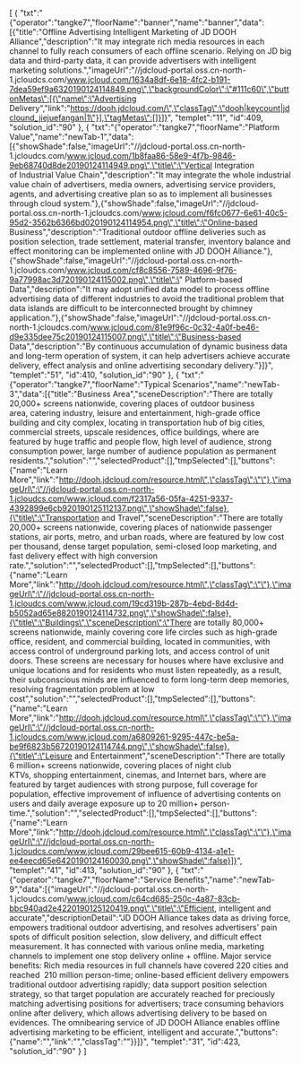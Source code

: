 [
	{
		"txt":"{\"operator\":\"tangke7\",\"floorName\":\"banner\",\"name\":\"banner\",\"data\":[{\"title\":\"Offline Advertising Intelligent Marketing of JD DOOH Alliance\",\"description\":\"It may integrate rich media resources in each channel to fully reach consumers of each offline scenario. Relying on JD big data and third-party data, it can provide advertisers with intelligent marketing solutions.\",\"imageUrl\":\"//jdcloud-portal.oss.cn-north-1.jcloudcs.com/www.jcloud.com/1634a8df-6e18-4fc2-b191-7dea59ef9a6320190124114849.png\",\"backgroundColor\":\"#111c60\",\"buttonMetas\":[{\"name\":\"Advertising Delivery\",\"link\":\"https://dooh.jdcloud.com/\",\"classTag\":\"dooh|keycount|jdclound_jiejuefangan|1\"}],\"tagMetas\":[]}]}",
		"templet":"11",
		"id":409,
		"solution_id":"90"
	},
	{
		"txt":"{\"operator\":\"tangke7\",\"floorName\":\"Platform Value\",\"name\":\"newTab-1\",\"data\":[{\"showShade\":false,\"imageUrl\":\"//jdcloud-portal.oss.cn-north-1.jcloudcs.com/www.jcloud.com/1b8faa86-58e9-4f7b-9846-9eb68740d8de20190124114949.png\",\"title\":\"Vertical Integration of Industrial Value Chain\",\"description\":\"It may integrate the whole industrial value chain of advertisers, media owners, advertising service providers, agents, and advertising creative plan so as to implement all businesses through cloud system.\"},{\"showShade\":false,\"imageUrl\":\"//jdcloud-portal.oss.cn-north-1.jcloudcs.com/www.jcloud.com/f6fc0677-6e61-40c5-95d2-3562b6366bd020190124114954.png\",\"title\":\"Online-based Business\",\"description\":\"Traditional outdoor offline deliveries such as position selection, trade settlement, material transfer, inventory balance and effect monitoring can be implemented online with JD DOOH Alliance.\"},{\"showShade\":false,\"imageUrl\":\"//jdcloud-portal.oss.cn-north-1.jcloudcs.com/www.jcloud.com/cf8c8556-7589-4696-9f76-9a77998ac3d720190124115002.png\",\"title\":\" Platform-based Data\",\"description\":\"It may adopt unified data model to process offline advertising data of different industries to avoid the traditional problem that data islands are difficult to be interconnected brought by chimney application.\"},{\"showShade\":false,\"imageUrl\":\"//jdcloud-portal.oss.cn-north-1.jcloudcs.com/www.jcloud.com/81e9f96c-0c32-4a0f-be46-d9e335dee75c20190124115007.png\",\"title\":\"Business-based Data\",\"description\":\"By continuous accumulation of dynamic business data and long-term operation of system, it can help advertisers achieve accurate delivery, effect analysis and online advertising secondary delivery.\"}]}",
		"templet":"51",
		"id":410,
		"solution_id":"90"
	},
	{
		"txt":"{\"operator\":\"tangke7\",\"floorName\":\"Typical Scenarios\",\"name\":\"newTab-3\",\"data\":[{\"title\":\"Business Area\",\"sceneDescription\":\"There are totally 20,000+ screens nationwide, covering places of outdoor business area, catering industry, leisure and entertainment, high-grade office building and city complex, locating in transportation hub of big cities, commercial streets, upscale residences, office buildings, where are featured by huge traffic and people flow, high level of audience, strong consumption power, large number of audience population as permanent residents.\",\"solution\":\"\",\"selectedProduct\":[],\"tmpSelected\":[],\"buttons\":{\"name\":\"Learn More\",\"link\":\"http://dooh.jdcloud.com/resource.html\",\"classTag\":\"\"},\"imageUrl\":\"//jdcloud-portal.oss.cn-north-1.jcloudcs.com/www.jcloud.com/f2317a56-05fa-4251-9337-4392899e6cb920190125112137.png\",\"showShade\":false},{\"title\":\"Transportation and Travel\",\"sceneDescription\":\"There are totally 20,000+ screens nationwide, covering places of nationwide passenger stations, air ports, metro, and urban roads, where are featured by low cost per thousand, dense target population, semi-closed loop marketing, and fast delivery effect with high conversion rate.\",\"solution\":\"\",\"selectedProduct\":[],\"tmpSelected\":[],\"buttons\":{\"name\":\"Learn More\",\"link\":\"http://dooh.jdcloud.com/resource.html\",\"classTag\":\"\"},\"imageUrl\":\"//jdcloud-portal.oss.cn-north-1.jcloudcs.com/www.jcloud.com/19cd319b-287b-4ebd-8d4d-b5052ad65e8820190124114732.png\",\"showShade\":false},{\"title\":\"Buildings\",\"sceneDescription\":\"There are totally 80,000+ screens nationwide, mainly covering core life circles such as high-grade office, resident, and commercial building, located in communities, with access control of underground parking lots, and access control of unit doors. These screens are necessary for houses where have exclusive and unique locations and for residents who must listen repeatedly, as a result, their subconscious minds are influenced to form long-term deep memories, resolving fragmentation problem at  low cost\",\"solution\":\"\",\"selectedProduct\":[],\"tmpSelected\":[],\"buttons\":{\"name\":\"Learn More\",\"link\":\"http://dooh.jdcloud.com/resource.html\",\"classTag\":\"\"},\"imageUrl\":\"//jdcloud-portal.oss.cn-north-1.jcloudcs.com/www.jcloud.com/a6809261-9295-447c-be5a-be9f6823b56720190124114744.png\",\"showShade\":false},{\"title\":\"Leisure and Entertainment\",\"sceneDescription\":\"There are totally 6 million+ screens nationwide, covering places of night club KTVs, shopping entertainment, cinemas, and Internet bars, where are featured by target audiences with strong purpose, full coverage for population, effective improvement of influence of advertising contents on users and daily average exposure up to 20 million+ person-time.\",\"solution\":\"\",\"selectedProduct\":[],\"tmpSelected\":[],\"buttons\":{\"name\":\"Learn More\",\"link\":\"http://dooh.jdcloud.com/resource.html\",\"classTag\":\"\"},\"imageUrl\":\"//jdcloud-portal.oss.cn-north-1.jcloudcs.com/www.jcloud.com/29bee615-60b9-4134-a1e1-ee4eecd65e6420190124160030.png\",\"showShade\":false}]}",
		"templet":"41",
		"id":413,
		"solution_id":"90"
	},
	{
		"txt":"{\"operator\":\"tangke7\",\"floorName\":\"Service Benefits\",\"name\":\"newTab-9\",\"data\":[{\"imageUrl\":\"//jdcloud-portal.oss.cn-north-1.jcloudcs.com/www.jcloud.com/c64cd685-250c-4a87-83cb-bbc940ad2e4220190125120419.png\",\"title\":\"Efficient, intelligent and accurate\",\"descriptionDetail\":\"JD DOOH Alliance takes data as driving force, empowers traditional outdoor advertising, and resolves advertisers' pain spots of difficult position selection, slow delivery, and difficult effect measurement. It has connected with various online media, marketing channels to implement one stop delivery online + offline. Major service benefits: Rich media resources in full channels have covered 220 cities and reached  210 million person-time; online-based efficient delivery empowers traditional outdoor advertising rapidly; data support position selection strategy, so that target population are accurately reached for preciously matching advertising positions for advertisers; trace consuming behaviors online after delivery, which allows advertising delivery to be based on evidences. The omnibearing service of JD DOOH Alliance enables offline advertising marketing to be efficient, intelligent and accurate.\",\"buttons\":{\"name\":\"\",\"link\":\"\",\"classTag\":\"\"}}]}",
		"templet":"31",
		"id":423,
		"solution_id":"90"
	}
]